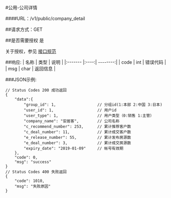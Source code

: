 #公用-公司详情

####URL：/v1/public/company_detail

##请求方式：GET

##是否需要授权
是

关于授权，参见 [接口规范][1]

##响应:
| 名称  | 类型  | 说明 |
|:------- |:----:| --------:|
| code    | int  |  错误代码 |
| msg     | char |  返回信息 |

###JSON示例:
```
// Status Codes 200 成功返回
{
    "data":{
        "group_id": 1,                  // 分组id(1:本部 2:中国 3:日本)
        "user_id": 1,                   // 用户id
        "user_type": 1,                 // 用户类型（0:销售 1:主管）
        "company_name": "安居客",        // 公司名称
        "c_recommend_number": 253,      // 累计推荐客户数
        "c_deal_number": 11,            // 累计成交客户数
        "e_release_number": 55,         // 累计发布房源数
        "e_deal_number": 3,             // 累计成交房源数
        "expiry_date": "2019-01-09"     // 帐号有效期
    },
    "code": 0,
    "msg": "success"
}
// Status Codes 400 失败返回
{
    "code": 1010,
    "msg": "失败原因"
}
```
[1]: ../read/auth.html